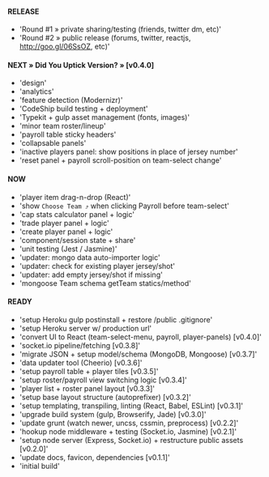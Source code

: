 #### RELEASE

- 'Round #1 » private sharing/testing (friends, twitter dm, etc)'
- 'Round #2 » public release (forums, twitter, reactjs, http://goo.gl/06SsOZ, etc)'


#### NEXT » Did You Uptick Version? » [v0.4.0]

- 'design'
- 'analytics'
- 'feature detection (Modernizr)'
- 'CodeShip build testing + deployment'
- 'Typekit + gulp asset management (fonts, images)'
- 'minor team roster/lineup'
- 'payroll table sticky headers'
- 'collapsable panels'
- 'inactive players panel: show positions in place of jersey number'
- 'reset panel + payroll scroll-position on team-select change'


#### NOW

- 'player item drag-n-drop (React)'
- 'show `Choose Team ⤴︎` when clicking Payroll before team-select'
- 'cap stats calculator panel + logic'
- 'trade player panel + logic'
- 'create player panel + logic'
- 'component/session state + share'
- 'unit testing (Jest / Jasmine)'
- 'updater: mongo data auto-importer logic'
- 'updater: check for existing player jersey/shot'
- 'updater: add empty jersey/shot if missing'
- 'mongoose Team schema getTeam statics/method'


#### READY

- 'setup Heroku gulp postinstall + restore /public .gitignore'
- 'setup Heroku server w/ production url'
- 'convert UI to React (team-select-menu, payroll, player-panels) [v0.4.0]'
- 'socket.io pipeline/fetching [v0.3.8]'
- 'migrate JSON + setup model/schema (MongoDB, Mongoose) [v0.3.7]'
- 'data updater tool (Cheerio) [v0.3.6]'
- 'setup payroll table + player tiles [v0.3.5]'
- 'setup roster/payroll view switching logic [v0.3.4]'
- 'player list + roster panel layout [v0.3.3]'
- 'setup base layout structure (autoprefixer) [v0.3.2]'
- 'setup templating, transpiling, linting (React, Babel, ESLint) [v0.3.1]'
- 'upgrade build system (gulp, Browserify, Jade) [v0.3.0]'
- 'update grunt (watch newer, uncss, cssmin, preprocess) [v0.2.2]'
- 'hookup node middleware + testing (Socket.io, Jasmine) [v0.2.1]'
- 'setup node server (Express, Socket.io) + restructure public assets [v0.2.0]'
- 'update docs, favicon, dependencies [v0.1.1]'
- 'initial build'

